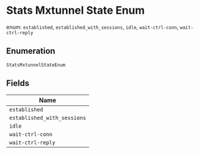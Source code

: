 
# Stats Mxtunnel State Enum

enum: `established`, `established_with_sessions`, `idle`, `wait-ctrl-conn`, `wait-ctrl-reply`

## Enumeration

`StatsMxtunnelStateEnum`

## Fields

| Name |
|  --- |
| `established` |
| `established_with_sessions` |
| `idle` |
| `wait-ctrl-conn` |
| `wait-ctrl-reply` |

